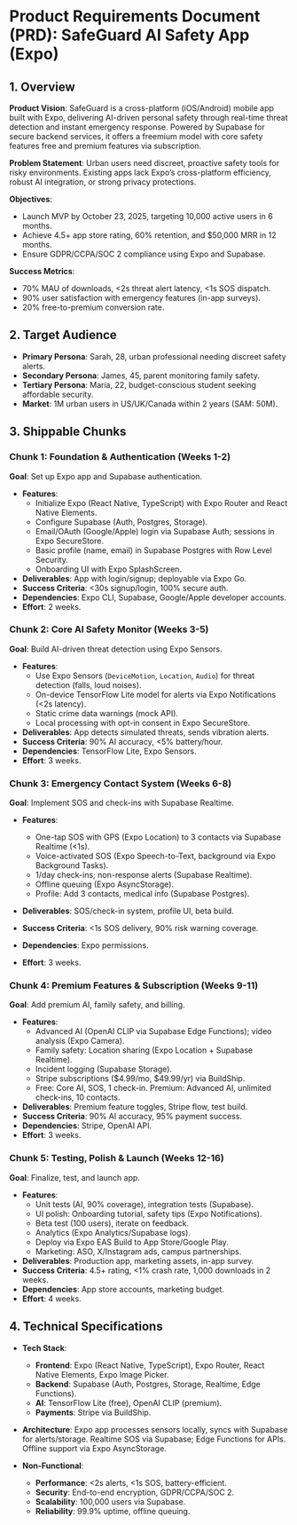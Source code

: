 # Product Requirements Document (PRD): SafeGuard AI Safety App (Expo)


## 1. Overview
**Product Vision**: SafeGuard is a cross-platform (iOS/Android) mobile app built with Expo, delivering AI-driven personal safety through real-time threat detection and instant emergency response. Powered by Supabase for secure backend services, it offers a freemium model with core safety features free and premium features via subscription.

**Problem Statement**: Urban users need discreet, proactive safety tools for risky environments. Existing apps lack Expo’s cross-platform efficiency, robust AI integration, or strong privacy protections.

**Objectives**:
- Launch MVP by October 23, 2025, targeting 10,000 active users in 6 months.
- Achieve 4.5+ app store rating, 60% retention, and $50,000 MRR in 12 months.
- Ensure GDPR/CCPA/SOC 2 compliance using Expo and Supabase.

**Success Metrics**:
- 70% MAU of downloads, <2s threat alert latency, <1s SOS dispatch.
- 90% user satisfaction with emergency features (in-app surveys).
- 20% free-to-premium conversion rate.

## 2. Target Audience
- **Primary Persona**: Sarah, 28, urban professional needing discreet safety alerts.
- **Secondary Persona**: James, 45, parent monitoring family safety.
- **Tertiary Persona**: Maria, 22, budget-conscious student seeking affordable security.
- **Market**: 1M urban users in US/UK/Canada within 2 years (SAM: 50M).

## 3. Shippable Chunks
### Chunk 1: Foundation & Authentication (Weeks 1-2)
**Goal**: Set up Expo app and Supabase authentication.
- **Features**:
  - Initialize Expo (React Native, TypeScript) with Expo Router and React Native Elements.
  - Configure Supabase (Auth, Postgres, Storage).
  - Email/OAuth (Google/Apple) login via Supabase Auth; sessions in Expo SecureStore.
  - Basic profile (name, email) in Supabase Postgres with Row Level Security.
  - Onboarding UI with Expo SplashScreen.
- **Deliverables**: App with login/signup; deployable via Expo Go.
- **Success Criteria**: <30s signup/login, 100% secure auth.
- **Dependencies**: Expo CLI, Supabase, Google/Apple developer accounts.
- **Effort**: 2 weeks.

### Chunk 2: Core AI Safety Monitor (Weeks 3-5)
**Goal**: Build AI-driven threat detection using Expo Sensors.
- **Features**:
  - Use Expo Sensors (`DeviceMotion`, `Location`, `Audio`) for threat detection (falls, loud noises).
  - On-device TensorFlow Lite model for alerts via Expo Notifications (<2s latency).
  - Static crime data warnings (mock API).
  - Local processing with opt-in consent in Expo SecureStore.
- **Deliverables**: App detects simulated threats, sends vibration alerts.
- **Success Criteria**: 90% AI accuracy, <5% battery/hour.
- **Dependencies**: TensorFlow Lite, Expo Sensors.
- **Effort**: 3 weeks.

### Chunk 3: Emergency Contact System (Weeks 6-8)
**Goal**: Implement SOS and check-ins with Supabase Realtime.
- **Features**:
  - One-tap SOS with GPS (Expo Location) to 3 contacts via Supabase Realtime (<1s).
  - Voice-activated SOS (Expo Speech-to-Text, background via Expo Background Tasks).
  - 1/day check-ins; non-response alerts (Supabase Realtime).
  - Offline queuing (Expo AsyncStorage).
  - Profile: Add 3 contacts, medical info (Supabase Postgres).

- **Deliverables**: SOS/check-in system, profile UI, beta build.
- **Success Criteria**: <1s SOS delivery, 90% risk warning coverage.
- **Dependencies**: Expo permissions.
- **Effort**: 3 weeks.

### Chunk 4: Premium Features & Subscription (Weeks 9-11)
**Goal**: Add premium AI, family safety, and billing.
- **Features**:
  - Advanced AI (OpenAI CLIP via Supabase Edge Functions); video analysis (Expo Camera).
  - Family safety: Location sharing (Expo Location + Supabase Realtime).
  - Incident logging (Supabase Storage).
  - Stripe subscriptions ($4.99/mo, $49.99/yr) via BuildShip.
  - Free: Core AI, SOS, 1 check-in. Premium: Advanced AI, unlimited check-ins, 10 contacts.
- **Deliverables**: Premium feature toggles, Stripe flow, test build.
- **Success Criteria**: 90% AI accuracy, 95% payment success.
- **Dependencies**: Stripe, OpenAI API.
- **Effort**: 3 weeks.

### Chunk 5: Testing, Polish & Launch (Weeks 12-16)
**Goal**: Finalize, test, and launch app.
- **Features**:
  - Unit tests (AI, 90% coverage), integration tests (Supabase).
  - UI polish: Onboarding tutorial, safety tips (Expo Notifications).
  - Beta test (100 users), iterate on feedback.
  - Analytics (Expo Analytics/Supabase logs).
  - Deploy via Expo EAS Build to App Store/Google Play.
  - Marketing: ASO, X/Instagram ads, campus partnerships.
- **Deliverables**: Production app, marketing assets, in-app survey.
- **Success Criteria**: 4.5+ rating, <1% crash rate, 1,000 downloads in 2 weeks.
- **Dependencies**: App store accounts, marketing budget.
- **Effort**: 4 weeks.

## 4. Technical Specifications
- **Tech Stack**:
  - **Frontend**: Expo (React Native, TypeScript), Expo Router, React Native Elements, Expo Image Picker.
  - **Backend**: Supabase (Auth, Postgres, Storage, Realtime, Edge Functions).
  - **AI**: TensorFlow Lite (free), OpenAI CLIP (premium).
  - **Payments**: Stripe via BuildShip.
  
- **Architecture**: Expo app processes sensors locally, syncs with Supabase for alerts/storage. Realtime SOS via Supabase; Edge Functions for APIs. Offline support via Expo AsyncStorage.
- **Non-Functional**:
  - **Performance**: <2s alerts, <1s SOS, battery-efficient.
  - **Security**: End-to-end encryption, GDPR/CCPA/SOC 2.
  - **Scalability**: 100,000 users via Supabase.
  - **Reliability**: 99.9% uptime, offline queuing.

